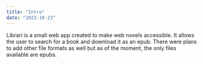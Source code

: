 ```yaml
---
title: "Intro"
date: "2023-10-23"
---
```


Librari is a small web app created to make web novels accessible. It allows the user to search for a book and download it as an epub. There were plans to add other file formats as well but as of the moment, the only files available are epubs.